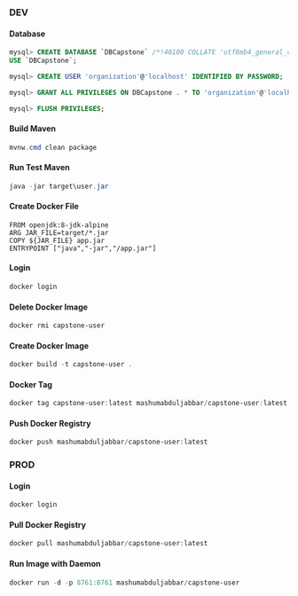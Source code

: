 ### DEV

#### Database 
``` sql
mysql> CREATE DATABASE `DBCapstone` /*!40100 COLLATE 'utf8mb4_general_ci' */;
USE `DBCapstone`;

mysql> CREATE USER 'organization'@'localhost' IDENTIFIED BY PASSWORD;

mysql> GRANT ALL PRIVILEGES ON DBCapstone . * TO 'organization'@'localhost';

mysql> FLUSH PRIVILEGES;
```

#### Build Maven
``` powershell
mvnw.cmd clean package
```

#### Run Test Maven
``` powershell
java -jar target\user.jar
```

#### Create Docker File
``` docker
FROM openjdk:8-jdk-alpine
ARG JAR_FILE=target/*.jar
COPY ${JAR_FILE} app.jar
ENTRYPOINT ["java","-jar","/app.jar"]
```

#### Login
``` powershell
docker login
```

#### Delete Docker Image
``` powershell
docker rmi capstone-user
```

#### Create Docker Image
``` powershell
docker build -t capstone-user .
```

#### Docker Tag
``` powershell
docker tag capstone-user:latest mashumabduljabbar/capstone-user:latest
```

#### Push Docker Registry
``` powershell
docker push mashumabduljabbar/capstone-user:latest
```

### PROD
#### Login
``` powershell
docker login
```

#### Pull Docker Registry
``` powershell
docker pull mashumabduljabbar/capstone-user:latest
```

#### Run Image with Daemon
``` powershell
docker run -d -p 8761:8761 mashumabduljabbar/capstone-user
```